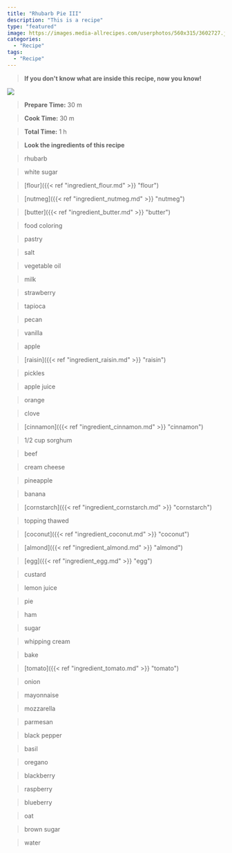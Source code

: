 ```yaml
---
title: "Rhubarb Pie III"
description: "This is a recipe"
type: "featured"
image: https://images.media-allrecipes.com/userphotos/560x315/3602727.jpg
categories: 
  - "Recipe"
tags: 
  - "Recipe"
---
```



>**If you don't know what are inside this recipe, now you know!**

![](../images/Recipes-Banner.jpg)
> **Prepare Time:** 30 m


> **Cook Time:** 30 m


> **Total Time:** 1 h

> **Look the ingredients of this recipe**

> rhubarb

> white sugar

> [flour]({{< ref "ingredient_flour.md" >}} "flour")

> [nutmeg]({{< ref "ingredient_nutmeg.md" >}} "nutmeg")

> [butter]({{< ref "ingredient_butter.md" >}} "butter")

> food coloring

> pastry

> salt

> vegetable oil

> milk

> strawberry

> tapioca

> pecan

> vanilla

> apple

> [raisin]({{< ref "ingredient_raisin.md" >}} "raisin")

> pickles

> apple juice

> orange

> clove

> [cinnamon]({{< ref "ingredient_cinnamon.md" >}} "cinnamon")

> 1/2 cup sorghum

> beef

> cream cheese

> pineapple

> banana

> [cornstarch]({{< ref "ingredient_cornstarch.md" >}} "cornstarch")

> topping thawed

> [coconut]({{< ref "ingredient_coconut.md" >}} "coconut")

> [almond]({{< ref "ingredient_almond.md" >}} "almond")

> [egg]({{< ref "ingredient_egg.md" >}} "egg")

> custard

> lemon juice

> pie

> ham

> sugar

> whipping cream

> bake

> [tomato]({{< ref "ingredient_tomato.md" >}} "tomato")

> onion

> mayonnaise

> mozzarella

> parmesan

> black pepper

> basil

> oregano

> blackberry

> raspberry

> blueberry

> oat

> brown sugar

> water

